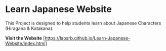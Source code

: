 # Learn Japanese Website
This Project is designed to help students learn about Japanese Characters (Hiragana & Katakana).


**Visit the Website**
[https://laosrb.github.io/Learn-Japanese-Website/index.html]
